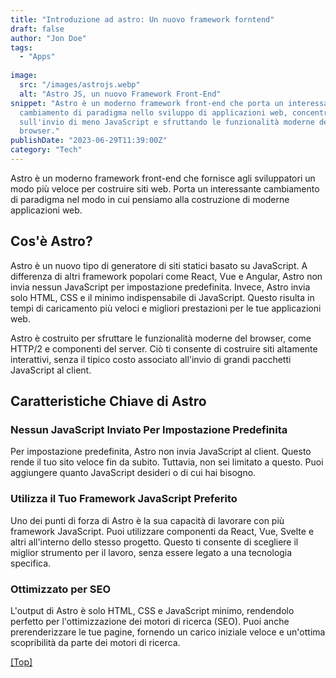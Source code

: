 ```yaml
---
title: "Introduzione ad astro: Un nuovo framework forntend"
draft: false
author: "Jon Doe"
tags:
  - "Apps"
  
image:
  src: "/images/astrojs.webp"
  alt: "Astro JS, un nuovo Framework Front-End"
snippet: "Astro è un moderno framework front-end che porta un interessante
  cambiamento di paradigma nello sviluppo di applicazioni web, concentrandosi
  sull'invio di meno JavaScript e sfruttando le funzionalità moderne del
  browser."
publishDate: "2023-06-29T11:39:00Z"
category: "Tech"
---
```

Astro è un moderno framework front-end che fornisce agli sviluppatori un modo più veloce per costruire siti web. Porta un interessante cambiamento di paradigma nel modo in cui pensiamo alla costruzione di moderne applicazioni web.



## Cos'è Astro?

Astro è un nuovo tipo di generatore di siti statici basato su JavaScript. A differenza di altri framework popolari come React, Vue e Angular, Astro non invia nessun JavaScript per impostazione predefinita. Invece, Astro invia solo HTML, CSS e il minimo indispensabile di JavaScript. Questo risulta in tempi di caricamento più veloci e migliori prestazioni per le tue applicazioni web.

Astro è costruito per sfruttare le funzionalità moderne del browser, come HTTP/2 e componenti del server. Ciò ti consente di costruire siti altamente interattivi, senza il tipico costo associato all'invio di grandi pacchetti JavaScript al client.



## Caratteristiche Chiave di Astro



### Nessun JavaScript Inviato Per Impostazione Predefinita

Per impostazione predefinita, Astro non invia JavaScript al client. Questo rende il tuo sito veloce fin da subito. Tuttavia, non sei limitato a questo. Puoi aggiungere quanto JavaScript desideri o di cui hai bisogno.



### Utilizza il Tuo Framework JavaScript Preferito

Uno dei punti di forza di Astro è la sua capacità di lavorare con più framework JavaScript. Puoi utilizzare componenti da React, Vue, Svelte e altri all'interno dello stesso progetto. Questo ti consente di scegliere il miglior strumento per il lavoro, senza essere legato a una tecnologia specifica.



### Ottimizzato per SEO

L'output di Astro è solo HTML, CSS e JavaScript minimo, rendendolo perfetto per l'ottimizzazione dei motori di ricerca (SEO). Puoi anche prerenderizzare le tue pagine, fornendo un carico iniziale veloce e un'ottima scopribilità da parte dei motori di ricerca.

<a href="#top">[Top]</a>